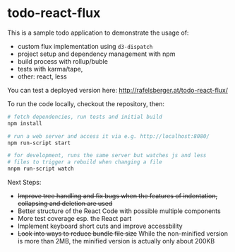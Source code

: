 # todo-react-flux

This is a sample todo application to demonstrate the usage of:

- custom flux implementation using `d3-dispatch`
- project setup and dependency management with npm
- build process with rollup/buble
- tests with karma/tape,
- other: react, less

You can test a deployed version here: http://rafelsberger.at/todo-react-flux/

To run the code locally, checkout the repository, then:

```bash
# fetch dependencies, run tests and initial build
npm install

# run a web server and access it via e.g. http://localhost:8080/
npm run-script start

# for development, runs the same server but watches js and less
# files to trigger a rebuild when changing a file
nnpm run-script watch
```

Next Steps:

- ~~Improve tree handling and fix bugs when the features of indentation, collapsing and deletion are used~~
- Better structure of the React Code with possible multiple components
- More test coverage esp. the React part
- Implement keyboard short cuts and improve accessbility
- ~~Look into ways to reduce bundle file size~~ While the non-minified version is more than 2MB, the minified version is actually only about 200KB